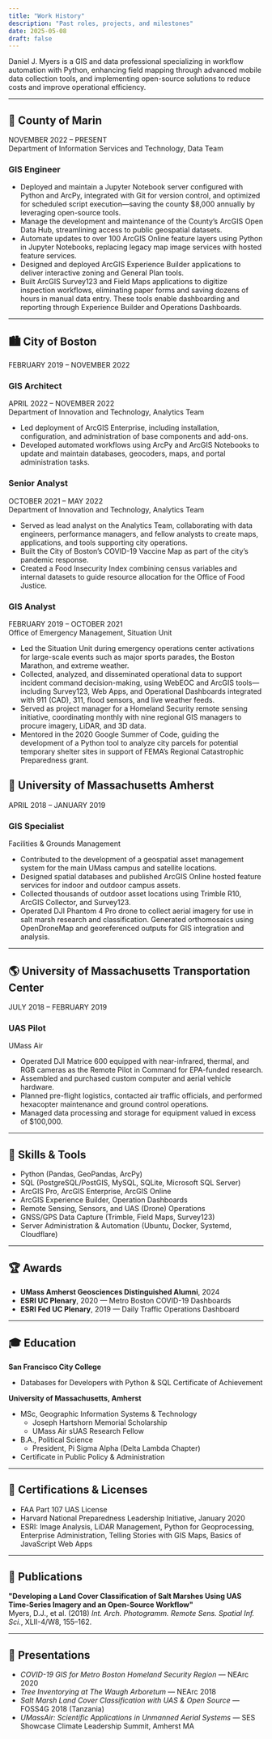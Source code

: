 ```yaml
---
title: "Work History"
description: "Past roles, projects, and milestones"
date: 2025-05-08
draft: false
---
```


Daniel J. Myers is a GIS and data professional specializing in workflow automation with Python, enhancing field mapping through advanced mobile data collection tools, and implementing open-source solutions to reduce costs and improve operational efficiency.

---

## 🌲 County of Marin  
NOVEMBER 2022 – PRESENT  
Department of Information Services and Technology, Data Team

### GIS Engineer

- Deployed and maintain a Jupyter Notebook server configured with Python and ArcPy, integrated with Git for version control, and optimized for scheduled script execution—saving the county $8,000 annually by leveraging open-source tools.  
- Manage the development and maintenance of the County’s ArcGIS Open Data Hub, streamlining access to public geospatial datasets.  
- Automate updates to over 100 ArcGIS Online feature layers using Python in Jupyter Notebooks, replacing legacy map image services with hosted feature services.  
- Designed and deployed ArcGIS Experience Builder applications to deliver interactive zoning and General Plan tools.  
- Built ArcGIS Survey123 and Field Maps applications to digitize inspection workflows, eliminating paper forms and saving dozens of hours in manual data entry. These tools enable dashboarding and reporting through Experience Builder and Operations Dashboards.

---

## 🏙️ City of Boston  
FEBRUARY 2019 – NOVEMBER 2022

### GIS Architect  
APRIL 2022 – NOVEMBER 2022  
Department of Innovation and Technology, Analytics Team  

- Led deployment of ArcGIS Enterprise, including installation, configuration, and administration of base components and add-ons.  
- Developed automated workflows using ArcPy and ArcGIS Notebooks to update and maintain databases, geocoders, maps, and portal administration tasks.

### Senior Analyst  
OCTOBER 2021 – MAY 2022  
Department of Innovation and Technology, Analytics Team  

- Served as lead analyst on the Analytics Team, collaborating with data engineers, performance managers, and fellow analysts to create maps, applications, and tools supporting city operations.  
- Built the City of Boston’s COVID-19 Vaccine Map as part of the city’s pandemic response.  
- Created a Food Insecurity Index combining census variables and internal datasets to guide resource allocation for the Office of Food Justice.

### GIS Analyst  
FEBRUARY 2019 – OCTOBER 2021  
Office of Emergency Management, Situation Unit  

- Led the Situation Unit during emergency operations center activations for large-scale events such as major sports parades, the Boston Marathon, and extreme weather.  
- Collected, analyzed, and disseminated operational data to support incident command decision-making, using WebEOC and ArcGIS tools—including Survey123, Web Apps, and Operational Dashboards integrated with 911 (CAD), 311, flood sensors, and live weather feeds.  
- Served as project manager for a Homeland Security remote sensing initiative, coordinating monthly with nine regional GIS managers to procure imagery, LiDAR, and 3D data.  
- Mentored in the 2020 Google Summer of Code, guiding the development of a Python tool to analyze city parcels for potential temporary shelter sites in support of FEMA’s Regional Catastrophic Preparedness grant.  

## 🧭 University of Massachusetts Amherst  
APRIL 2018 – JANUARY 2019  
### GIS Specialist  
Facilities & Grounds Management  

- Contributed to the development of a geospatial asset management system for the main UMass campus and satellite locations.  
- Designed spatial databases and published ArcGIS Online hosted feature services for indoor and outdoor campus assets.  
- Collected thousands of outdoor asset locations using Trimble R10, ArcGIS Collector, and Survey123.  
- Operated DJI Phantom 4 Pro drone to collect aerial imagery for use in salt marsh research and classification. Generated orthomosaics using OpenDroneMap and georeferenced outputs for GIS integration and analysis.

---

## 🌎 University of Massachusetts Transportation Center  
JULY 2018 – FEBRUARY 2019  
### UAS Pilot  
UMass Air

- Operated DJI Matrice 600 equipped with near-infrared, thermal, and RGB cameras as the Remote Pilot in Command for EPA-funded research.  
- Assembled and purchased custom computer and aerial vehicle hardware.  
- Planned pre-flight logistics, contacted air traffic officials, and performed hexacopter maintenance and ground control operations.  
- Managed data processing and storage for equipment valued in excess of $100,000.

---

## 🧰 Skills & Tools

- Python (Pandas, GeoPandas, ArcPy)  
- SQL (PostgreSQL/PostGIS, MySQL, SQLite, Microsoft SQL Server)
- ArcGIS Pro, ArcGIS Enterprise, ArcGIS Online
- ArcGIS Experience Builder, Operation Dashboards    
- Remote Sensing, Sensors, and UAS (Drone) Operations
- GNSS/GPS Data Capture (Trimble, Field Maps, Survey123)
- Server Administration & Automation (Ubuntu, Docker, Systemd, Cloudflare)

---

## 🏆 Awards

- **UMass Amherst Geosciences Distinguished Alumni**, 2024  
- **ESRI UC Plenary**, 2020 — Metro Boston COVID-19 Dashboards  
- **ESRI Fed UC Plenary**, 2019 — Daily Traffic Operations Dashboard  

---

## 🎓 Education

**San Francisco City College**
- Databases for Developers with Python & SQL Certificate of Achievement

**University of Massachusetts, Amherst**  
- MSc, Geographic Information Systems & Technology  
  - Joseph Hartshorn Memorial Scholarship  
  - UMass Air sUAS Research Fellow  
- B.A., Political Science  
  - President, Pi Sigma Alpha (Delta Lambda Chapter)  
- Certificate in Public Policy & Administration


---

## 🧪 Certifications & Licenses

- FAA Part 107 UAS License  
- Harvard National Preparedness Leadership Initiative, January 2020  
- ESRI: Image Analysis, LiDAR Management, Python for Geoprocessing, Enterprise Administration, Telling Stories with GIS Maps, Basics of JavaScript Web Apps

---

## 📝 Publications

**"Developing a Land Cover Classification of Salt Marshes Using UAS Time-Series Imagery and an Open-Source Workflow"**  
Myers, D.J., et al. (2018) *Int. Arch. Photogramm. Remote Sens. Spatial Inf. Sci.*, XLII-4/W8, 155–162.

---

## 🎤 Presentations

- *COVID-19 GIS for Metro Boston Homeland Security Region* — NEArc 2020  
- *Tree Inventorying at The Waugh Arboretum* — NEArc 2018  
- *Salt Marsh Land Cover Classification with UAS & Open Source* — FOSS4G 2018 (Tanzania)  
- *UMassAir: Scientific Applications in Unmanned Aerial Systems* — SES Showcase Climate Leadership Summit, Amherst MA  
 
